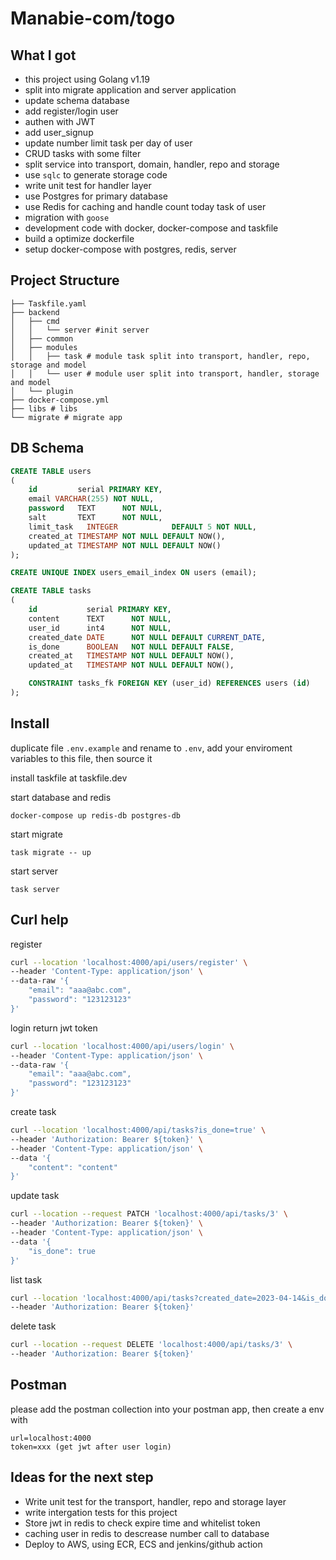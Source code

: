 # Manabie-com/togo

## What I got
- this project using Golang v1.19
- split into migrate application and server application
- update schema database
- add register/login user
- authen with JWT
- add user_signup
- update number limit task per day of user
- CRUD tasks with some filter
- split service into transport, domain, handler, repo and storage
- use `sqlc` to generate storage code
- write unit test for handler layer
- use Postgres for primary database
- use Redis for caching and handle count today task of user
- migration with `goose`
- development code with docker, docker-compose and taskfile
- build a optimize dockerfile
- setup docker-compose with postgres, redis, server

## Project Structure
```
├── Taskfile.yaml
├── backend
│   ├── cmd
│   │   └── server #init server
│   ├── common
│   ├── modules
│   │   ├── task # module task split into transport, handler, repo, storage and model
│   │   └── user # module user split into transport, handler, storage and model
│   └── plugin
├── docker-compose.yml
├── libs # libs
└── migrate # migrate app

```

## DB Schema
```sql
CREATE TABLE users
(
    id         serial PRIMARY KEY,
    email VARCHAR(255) NOT NULL,
    password   TEXT      NOT NULL,
    salt       TEXT      NOT NULL,
    limit_task   INTEGER            DEFAULT 5 NOT NULL,
    created_at TIMESTAMP NOT NULL DEFAULT NOW(),
    updated_at TIMESTAMP NOT NULL DEFAULT NOW()
);

CREATE UNIQUE INDEX users_email_index ON users (email);

CREATE TABLE tasks
(
    id           serial PRIMARY KEY,
    content      TEXT      NOT NULL,
    user_id      int4      NOT NULL,
    created_date DATE      NOT NULL DEFAULT CURRENT_DATE,
    is_done      BOOLEAN   NOT NULL DEFAULT FALSE,
    created_at   TIMESTAMP NOT NULL DEFAULT NOW(),
    updated_at   TIMESTAMP NOT NULL DEFAULT NOW(),

    CONSTRAINT tasks_fk FOREIGN KEY (user_id) REFERENCES users (id)
);
```

## Install
duplicate file `.env.example` and rename to `.env`, add your enviroment variables to this file, then source it

install taskfile at taskfile.dev

start database and redis
```
docker-compose up redis-db postgres-db
```

start migrate
```
task migrate -- up
```

start server
```
task server
```

## Curl help

register
```bash
curl --location 'localhost:4000/api/users/register' \
--header 'Content-Type: application/json' \
--data-raw '{
    "email": "aaa@abc.com",
    "password": "123123123"
}'
```

login return jwt token
```bash
curl --location 'localhost:4000/api/users/login' \
--header 'Content-Type: application/json' \
--data-raw '{
    "email": "aaa@abc.com",
    "password": "123123123"
}'
```

create task
```bash
curl --location 'localhost:4000/api/tasks?is_done=true' \
--header 'Authorization: Bearer ${token}' \
--header 'Content-Type: application/json' \
--data '{
    "content": "content"
}'
```

update task
```bash
curl --location --request PATCH 'localhost:4000/api/tasks/3' \
--header 'Authorization: Bearer ${token}' \
--header 'Content-Type: application/json' \
--data '{
    "is_done": true
}'
```

list task
```bash
curl --location 'localhost:4000/api/tasks?created_date=2023-04-14&is_done=true' \
--header 'Authorization: Bearer ${token}'
```

delete task
```bash
curl --location --request DELETE 'localhost:4000/api/tasks/3' \
--header 'Authorization: Bearer ${token}'
```
## Postman

please add the postman collection into your postman app, then create a env with
```
url=localhost:4000
token=xxx (get jwt after user login)
```

## Ideas for the next step
- Write unit test for the transport, handler, repo and storage layer
- write intergation tests for this project
- Store jwt in redis to check expire time and whitelist token
- caching user in redis to descrease number call to database
- Deploy to AWS, using ECR, ECS and jenkins/github action
